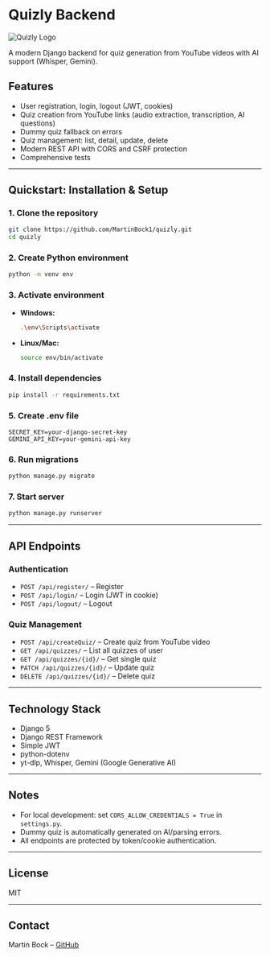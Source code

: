 
# Quizly Backend

![Quizly Logo](https://img.shields.io/badge/Quizly-Backend-blue)

A modern Django backend for quiz generation from YouTube videos with AI support (Whisper, Gemini).

## Features
- User registration, login, logout (JWT, cookies)
- Quiz creation from YouTube links (audio extraction, transcription, AI questions)
- Dummy quiz fallback on errors
- Quiz management: list, detail, update, delete
- Modern REST API with CORS and CSRF protection
- Comprehensive tests

---

## Quickstart: Installation & Setup

### 1. Clone the repository
```bash
git clone https://github.com/MartinBock1/quizly.git
cd quizly
```

### 2. Create Python environment
```bash
python -m venv env
```

### 3. Activate environment
- **Windows:**
  ```bash
  .\env\Scripts\activate
  ```
- **Linux/Mac:**
  ```bash
  source env/bin/activate
  ```

### 4. Install dependencies
```bash
pip install -r requirements.txt
```

### 5. Create .env file
```env
SECRET_KEY=your-django-secret-key
GEMINI_API_KEY=your-gemini-api-key
```

### 6. Run migrations
```bash
python manage.py migrate
```

### 7. Start server
```bash
python manage.py runserver
```

---

## API Endpoints

### Authentication
- `POST /api/register/` – Register
- `POST /api/login/` – Login (JWT in cookie)
- `POST /api/logout/` – Logout

### Quiz Management
- `POST /api/createQuiz/` – Create quiz from YouTube video
- `GET /api/quizzes/` – List all quizzes of user
- `GET /api/quizzes/{id}/` – Get single quiz
- `PATCH /api/quizzes/{id}/` – Update quiz
- `DELETE /api/quizzes/{id}/` – Delete quiz

---

## Technology Stack
- Django 5
- Django REST Framework
- Simple JWT
- python-dotenv
- yt-dlp, Whisper, Gemini (Google Generative AI)

---

## Notes
- For local development: set `CORS_ALLOW_CREDENTIALS = True` in `settings.py`.
- Dummy quiz is automatically generated on AI/parsing errors.
- All endpoints are protected by token/cookie authentication.

---

## License
MIT

---

## Contact
Martin Bock – [GitHub](https://github.com/MartinBock1)
